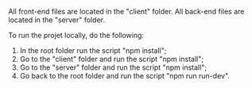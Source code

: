 All front-end files are located in the "client" folder.
All back-end files are located in the "server" folder.

To run the projet locally, do the following:

1. In the root folder run the script "npm install";
2. Go to the "client" folder and run the script "npm install";
3. Go to the "server" folder and run the script "npm install";
4. Go back to the root folder and run the script "npm run run-dev".
